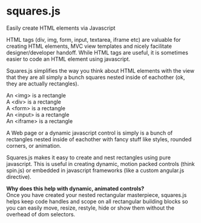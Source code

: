 squares.js
==========

Easily create HTML elements via Javascript

HTML tags (div, img, form, input, textarea, iframe etc) are valuable for creating HTML elements, MVC view templates and nicely facilitate designer/developer handoff.  While HTML tags are useful, it is sometimes easier to code an HTML element using javascript.  

Squares.js simplifies the way you think about HTML elements with the view that they are all simply a bunch squares nested inside of eachother (ok, they are actually rectangles).  

An \<img\> is a rectangle<br/>
A \<div\> is a rectangle<br/>
A \<form\> is a rectangle<br/>
An \<input\> is a rectangle<br/>
An \<iframe\> is a rectangle<br/>

A Web page or a dynamic javascript control is simply is a bunch of rectangles nested inside of eachother with fancy stuff like styles, rounded corners, or animation. 

Squares.js makes it easy to create and nest rectangles using pure javascript.  This is useful in creating dynamic, motion packed controls (think spin.js) or embedded in javascript frameworks (like a custom angular.js directive).  

<b>Why does this help with dynamic, animated controls?</b><br/>
Once you have created your nested rectangular masterpiece, squares.js helps keep code handles and scope on all rectangular building blocks so you can easily move, resize, restyle, hide or show them without the overhead of dom selectors.  
